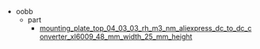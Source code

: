 * oobb
  * part
    * [mounting_plate_top_04_03_03_rh_m3_nm_aliexpress_dc_to_dc_converter_xl6009_48_mm_width_25_mm_height](oobb/part/mounting_plate_top_04_03_03_rh_m3_nm_aliexpress_dc_to_dc_converter_xl6009_48_mm_width_25_mm_height)
